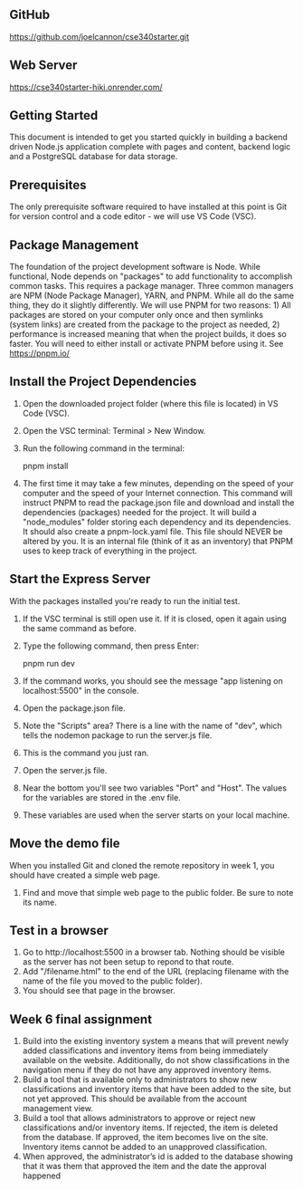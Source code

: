 ## GitHub

https://github.com/joelcannon/cse340starter.git

## Web Server

https://cse340starter-hiki.onrender.com/

## Getting Started

This document is intended to get you started quickly in building a backend driven Node.js application complete with pages and content, backend logic and a PostgreSQL database for data storage.

## Prerequisites

The only prerequisite software required to have installed at this point is Git for version control and a code editor - we will use VS Code (VSC).

## Package Management

The foundation of the project development software is Node. While functional, Node depends on "packages" to add functionality to accomplish common tasks. This requires a package manager. Three common managers are NPM (Node Package Manager), YARN, and PNPM. While all do the same thing, they do it slightly differently. We will use PNPM for two reasons: 1) All packages are stored on your computer only once and then symlinks (system links) are created from the package to the project as needed, 2) performance is increased meaning that when the project builds, it does so faster.
You will need to either install or activate PNPM before using it. See https://pnpm.io/

## Install the Project Dependencies

1. Open the downloaded project folder (where this file is located) in VS Code (VSC).
2. Open the VSC terminal: Terminal > New Window.
3. Run the following command in the terminal:

   pnpm install

4. The first time it may take a few minutes, depending on the speed of your computer and the speed of your Internet connection. This command will instruct PNPM to read the package.json file and download and install the dependencies (packages) needed for the project. It will build a "node_modules" folder storing each dependency and its dependencies. It should also create a pnpm-lock.yaml file. This file should NEVER be altered by you. It is an internal file (think of it as an inventory) that PNPM uses to keep track of everything in the project.

## Start the Express Server

With the packages installed you're ready to run the initial test.

1. If the VSC terminal is still open use it. If it is closed, open it again using the same command as before.
2. Type the following command, then press Enter:

   pnpm run dev

3. If the command works, you should see the message "app listening on localhost:5500" in the console.
4. Open the package.json file.
5. Note the "Scripts" area? There is a line with the name of "dev", which tells the nodemon package to run the server.js file.
6. This is the command you just ran.
7. Open the server.js file.
8. Near the bottom you'll see two variables "Port" and "Host". The values for the variables are stored in the .env file.
9. These variables are used when the server starts on your local machine.

## Move the demo file

When you installed Git and cloned the remote repository in week 1, you should have created a simple web page.

1. Find and move that simple web page to the public folder. Be sure to note its name.

## Test in a browser

1. Go to http://localhost:5500 in a browser tab. Nothing should be visible as the server has not been setup to repond to that route.
2. Add "/filename.html" to the end of the URL (replacing filename with the name of the file you moved to the public folder).
3. You should see that page in the browser.

## Week 6 final assignment

1. Build into the existing inventory system a means that will prevent newly added classifications and inventory items from being immediately available on the website. Additionally, do not show classifications in the navigation menu if they do not have any approved inventory items.
2. Build a tool that is available only to administrators to show new classifications and inventory items that have been added to the site, but not yet approved. This should be available from the account management view.
3. Build a tool that allows administrators to approve or reject new classifications and/or inventory items. If rejected, the item is deleted from the database. If approved, the item becomes live on the site. Inventory items cannot be added to an unapproved classification.
4. When approved, the administrator’s id is added to the database showing that it was them that approved the item and the date the approval happened

